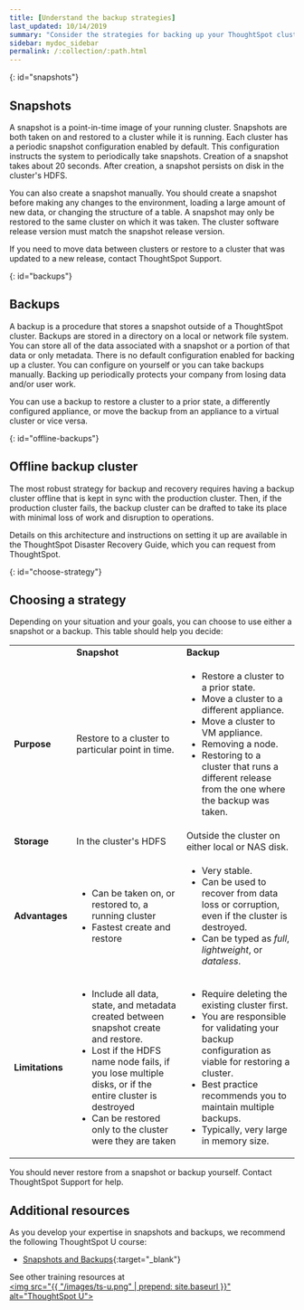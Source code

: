 ```yaml
---
title: [Understand the backup strategies]
last_updated: 10/14/2019
summary: "Consider the strategies for backing up your ThoughtSpot cluster."
sidebar: mydoc_sidebar
permalink: /:collection/:path.html
---
```

{: id="snapshots"}
## Snapshots

A snapshot is a point-in-time image of your running cluster. Snapshots are both taken on and restored to a cluster while it is running. Each cluster has a periodic snapshot configuration enabled by default. This configuration instructs the system to periodically take snapshots. Creation of a snapshot takes about 20 seconds. After creation, a snapshot persists on disk in the cluster's HDFS.

You can also create a snapshot manually. You should create a snapshot before making any changes to the environment, loading a large amount of new data, or changing the structure of a table. A snapshot may only be restored to the same cluster on which it was taken. The cluster software release version must match the snapshot release version.

If you need to move data between clusters or restore to a cluster that was updated to a new release, contact ThoughtSpot Support.

{: id="backups"}
## Backups

A backup is a procedure that stores a snapshot outside of a ThoughtSpot cluster. Backups are stored in a directory on a local or network file system. You can store all of the data associated with a snapshot or a portion of that data or only metadata. There is no default configuration enabled for backing up a cluster. You can configure on yourself or you can take backups manually. Backing up periodically protects your company from losing data and/or user work.

You can use a backup to restore a cluster to a prior state, a differently configured appliance, or move the backup from an appliance to a virtual cluster or vice versa.

{: id="offline-backups"}
## Offline backup cluster

The most robust strategy for backup and recovery requires having a backup cluster offline that is kept in sync with the production cluster. Then, if the production cluster fails, the backup cluster can be drafted to take its place with minimal loss of work and disruption to operations.

Details on this architecture and instructions on setting it up are available in the ThoughtSpot Disaster Recovery Guide, which you can request from ThoughtSpot.

{: id="choose-strategy"}
## Choosing a strategy

Depending on your situation and your goals, you can choose to use either a snapshot or a backup. This table should help you decide:

<table>
<colgroup>
<col width="16%" />
<col width="42%" />
<col width="42%" />
</colgroup>
                <tr>
                    <td/>
                    <td><strong>Snapshot</strong></td>
                    <td><strong>Backup</strong></td>
                </tr>
                <tr id="purpose">
                    <td><strong>Purpose</strong></td>
                    <td>Restore to a cluster to particular point in time.</td>
                    <td>
                        <ul>
                            <li>Restore a cluster to a prior state.</li>
                            <li>Move a cluster to a different appliance.</li>
                            <li>Move a cluster to VM appliance.</li>
                            <li>Removing a node.</li>
                            <li>Restoring to a cluster that runs a different release from the one where the backup was taken.</li>
                        </ul>
                    </td>
                </tr>
                <tr id="storage">
                    <td><strong>Storage</strong></td>
                    <td>In the cluster's HDFS</td>
                    <td>Outside the cluster on either local or NAS disk.</td>
                </tr>
                <tr id="advantages">
                    <td><strong>Advantages</strong></td>
                    <td>
                        <ul>
                            <li>Can be taken on, or restored to, a running cluster</li>
                            <li>Fastest create and restore</li>
                        </ul>
                    </td>
                    <td>
                        <ul>
                            <li>Very stable.</li>
                            <li>Can be used to recover from data loss or corruption, even if the cluster is destroyed.</li>
                            <li>Can be typed as <em>full</em>, <em>lightweight</em>, or <em>dataless</em>.</li>
                        </ul>
                    </td>
                </tr>
                <tr id="limitations">
                    <td><strong>Limitations</strong></td>
                    <td>
                        <ul>
                            <li>Include all data, state, and metadata created between
                                snapshot create and restore.</li>
                            <li>Lost if the HDFS name node fails, if you lose multiple disks, or if the entire cluster is destroyed</li>
                            <li>Can be restored only to the cluster were they are taken</li>
                        </ul>
                    </td>
                    <td>
                        <ul>
                            <li>Require deleting the existing cluster first.</li>
                            <li>You are responsible for validating your backup configuration as
                                viable for restoring a cluster.</li>
                            <li>Best practice recommends you to maintain multiple backups.</li>
                            <li>Typically, very large in memory size.</li>
                        </ul>
                    </td>
                </tr>
            </table>


You should never restore from a snapshot or backup yourself. Contact ThoughtSpot Support for help.

## Additional resources
As you develop your expertise in snapshots and backups, we recommend the following ThoughtSpot U course:
* [Snapshots and Backups](https://training.thoughtspot.com/3-snapshots-backups/461810){:target="_blank"}

See other training resources at <br/>
<a href="https://training.thoughtspot.com/" target="_blank"><img src="{{ "/images/ts-u.png" | prepend: site.baseurl  }}" alt="ThoughtSpot U"></a>
